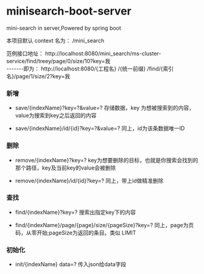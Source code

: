 # minisearch-boot-server
mini-search in server,Powered by spring boot

本项目默认 context 名为： /mini_search
   
   范例接口地址： http://localhost:8080/mini_search/ms-cluster-service/find/treey/page/0/size/10?key=我  
   -------即为： http://localhost:8080/{工程名}    /{统一前缀}         /find/{索引名}/page/1/size/2?key=我
   
### 新增 

- save/{indexName}?key=?&value=?
    存储数据，key 为想被搜索到的内容，value为搜索到key之后返回的内容
    
- save/{indexName}/id/{id}?key=?&value=?
    同上，id为该条数据唯一ID
    
### 删除 

- remove/{indexName}?key=?
    key为想要删除的目标，也就是你搜索会找到的那个路径，key及当前key的value会被删除 
    
- remove/{indexName}/id/{id}?key=?
    同上，带上id做精准删除
    
### 查找 

- find/{indexName}?key=?
    搜索出指定key下的内容
    
- find/{indexName}/page/{page}/size/{pageSize}?key=?
    同上，page为页码，从零开始;pageSize为返回的条目。类似 LIMIT
    
### 初始化  
    
- init/{indexName} data=?
    传入json给data字段
    
